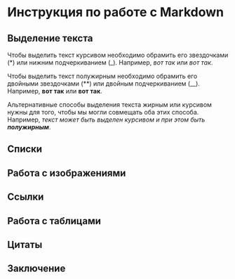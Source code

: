  # Инструкция по работе с Markdown

 ## Выделение текста
    
Чтобы выделить текст курсивом необходимо обрамить его звездочками (*) или нижним подчеркиванием (_). Например, *вот так* или _вот так_.

Чтобы выделить текст полужирным необходимо обрамить его двойными звездочками (**) или двойным подчеркиванием (__). Например, **вот так** или __вот так__.

Альтернативные способы выделения текста жирным или курсивом нужны для того, чтобы мы могли совмещать оба этих способа. Например, _текст может быть выделен курсивом и при этом быть **полужирным**_.

 ## Списки

 ## Работа с изображениями

 ## Ссылки

 ## Работа с таблицами

 ## Цитаты

 ## Заключение